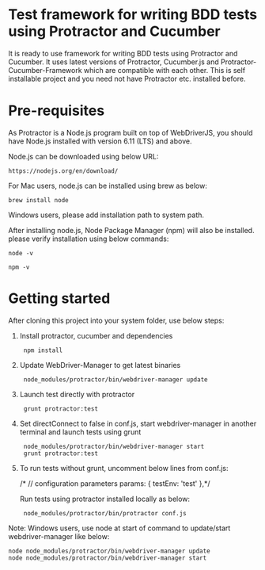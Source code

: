 # Test framework for writing BDD tests using Protractor and Cucumber

It is ready to use framework for writing BDD tests using Protractor and Cucumber. It uses latest versions of Protractor, Cucumber.js and Protractor-Cucumber-Framework which are compatible with each other. This is self installable project and you need not have Protractor etc. installed before.

# Pre-requisites

As Protractor is a Node.js program built on top of WebDriverJS, you should have Node.js installed with version 6.11 (LTS) and above.

Node.js can be downloaded using below URL:

	https://nodejs.org/en/download/

For Mac users, node.js can be installed using brew as below:
	
	brew install node

Windows users, please add installation path to system path.

After installing node.js, Node Package Manager (npm) will also be installed. please verify installation using below commands:  
	
	node -v
	
  	npm -v

# Getting started

After cloning this project into your system folder, use below steps:

1) Install protractor, cucumber and dependencies
	
		npm install

2) Update WebDriver-Manager to get latest binaries

		node_modules/protractor/bin/webdriver-manager update
	 
3) Launch test directly with protractor
   	
		grunt protractor:test
	 
4) Set directConnect to false in conf.js, start webdriver-manager in another terminal and launch tests using grunt
	
		node_modules/protractor/bin/webdriver-manager start
		grunt protractor:test
	
5) To run tests without grunt, uncomment below lines from conf.js:

   /*	// configuration parameters
	params: {
		testEnv: 'test'
    },*/
    
    Run tests using protractor installed locally as below:
    
    	node_modules/protractor/bin/protractor conf.js

Note: Windows users, use node at start of command to update/start webdriver-manager like below:

	node node_modules/protractor/bin/webdriver-manager update
	node node_modules/protractor/bin/webdriver-manager start
  
